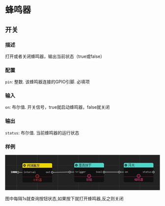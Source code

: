 蜂鸣器
======
## 开关

### 描述

打开或者关闭蜂鸣器，输出当前状态（true或false）

### 配置

`pin`: 整数. 该蜂鸣器连接的GPIO引脚. 必填项

### 输入

`on`: 布尔值. 开关信号，true就启动蜂鸣器，false就关闭

### 输出

`status`: 布尔值. 当前蜂鸣器的运行状态

### 样例

![](./pic/button_buzz.zh-CN.jpg)

图中每隔1s就查询按钮状态,如果按下就打开蜂鸣器,反之则关闭